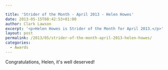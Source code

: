 ```yaml
---

title: 'Strider of the Month - April 2013 - Helen Howes'
date: 2013-05-15T08:42:53+01:00
author: Clark Lawson
excerpt: '<p>Helen Howes is Strider of the Month for April 2013.</p>'
layout: post
permalink: /2013/05/strider-of-the-month-april-2013-helen-howes/
categories:
  - Awards
---
```

Congratulations, Helen, it's well deserved!</p>
